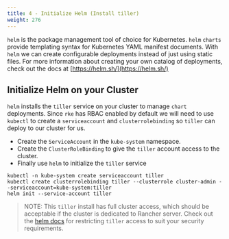 ```yaml
---
title: 4 - Initialize Helm (Install tiller)
weight: 276
---
```


`helm` is the package management tool of choice for Kubernetes. `helm` `charts` provide templating syntax for Kubernetes YAML manifest documents. With `helm` we can create configurable deployments instead of just using static files. For more information about creating your own catalog of deployments, check out the docs at [https://helm.sh/](https://helm.sh/)

## Initialize Helm on your Cluster

`helm` installs the `tiller` service on your cluster to manage `chart` deployments. Since `rke` has RBAC enabled by default we will need to use `kubectl` to create a `serviceaccount` and `clusterrolebinding` so `tiller` can deploy to our cluster for us.

* Create the `ServiceAccount` in the `kube-system` namespace.
* Create the `ClusterRoleBinding` to give the `tiller` account access to the cluster.
* Finally use `helm` to initialize the `tiller` service

```
kubectl -n kube-system create serviceaccount tiller
kubectl create clusterrolebinding tiller --clusterrole cluster-admin --serviceaccount=kube-system:tiller
helm init --service-account tiller
```

> NOTE: This `tiller` install has full cluster access, which should be acceptable if the cluster is dedicated to Rancher server. Check out the [helm docs](https://docs.helm.sh/using_helm/#role-based-access-control) for restricting `tiller` access to suit your security requirements.